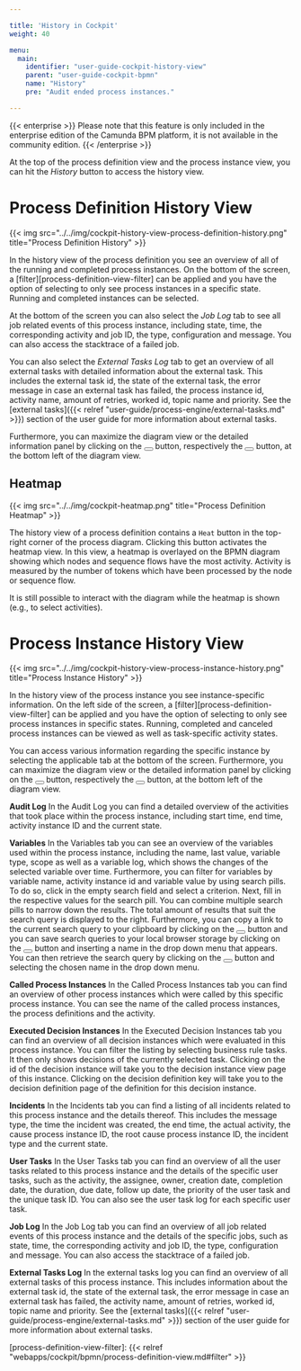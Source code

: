 ```yaml
---

title: 'History in Cockpit'
weight: 40

menu:
  main:
    identifier: "user-guide-cockpit-history-view"
    parent: "user-guide-cockpit-bpmn"
    name: "History"
    pre: "Audit ended process instances."

---
```



{{< enterprise >}}
Please note that this feature is only included in the enterprise edition of the Camunda BPM platform, it is not available in the community edition.
{{< /enterprise >}}

At the top of the process definition view and the process instance view, you can hit the _History_ button to access the history view.


# Process Definition History View

{{< img src="../../img/cockpit-history-view-process-definition-history.png" title="Process Definition History" >}}

In the history view of the process definition you see an overview of all of the running and completed process instances. On the bottom of the screen, a [filter][process-definition-view-filter] can be applied and you have the option of selecting to only see process instances in a specific state. Running and completed instances can be selected.

At the bottom of the screen you can also select the _Job Log_ tab to see all job related events of this process instance, including state, time, the corresponding activity and job ID, the type, configuration and message. You can also access the stacktrace of a failed job.

You can also select the _External Tasks Log_ tab to get an overview of all external tasks with detailed information about the external task. This includes the external task id, the state of the external task, the error message in case an external task has failed, the process instance id, activity name, amount of retries, worked id, topic name and priority. See the [external tasks]({{< relref "user-guide/process-engine/external-tasks.md" >}}) section of the user guide for more information about external tasks.

Furthermore, you can maximize the diagram view or the detailed information panel by clicking on the <button class="btn btn-xs"><i class="glyphicon glyphicon-resize-full"></i></button> button, respectively the <button class="btn btn-xs"><i class="glyphicon glyphicon-menu-up"></i></button> button, at the bottom left of the diagram view.

## Heatmap

{{< img src="../../img/cockpit-heatmap.png" title="Process Definition Heatmap" >}}

The history view of a process definition contains a `Heat` button in the top-right corner of the process diagram. Clicking this button activates the heatmap view. In this view, a heatmap is overlayed on the BPMN diagram showing which nodes and sequence flows have the most activity. Activity is measured by the number of tokens which have been processed by the node or sequence flow.

It is still possible to interact with the diagram while the heatmap is shown (e.g., to select activities).


# Process Instance History View

{{< img src="../../img/cockpit-history-view-process-instance-history.png" title="Process Instance History" >}}

In the history view of the process instance you see instance-specific information. On the left side of the screen, a [filter][process-definition-view-filter] can be applied and you have the option of selecting to only see process instances in specific states. Running, completed and canceled process instances can be viewed as well as task-specific activity states.

You can access various information regarding the specific instance by selecting the applicable tab at the bottom of the screen. Furthermore, you can maximize the diagram view or the detailed information panel by clicking on the <button class="btn btn-xs"><i class="glyphicon glyphicon-resize-full"></i></button> button, respectively the <button class="btn btn-xs"><i class="glyphicon glyphicon-menu-up"></i></button> button, at the bottom left of the diagram view.

**Audit Log**
In the Audit Log you can find a detailed overview of the activities that took place within the process instance, including start time, end time, activity instance ID and the current state.

**Variables**
In the Variables tab you can see an overview of the variables used within the process instance, including the name, last value, variable type, scope as well as a variable log, which shows the changes of the selected variable over time. Furthermore, you can filter for variables by variable name, activity instance id and variable value by using search pills. To do so, click in the empty search field and select a criterion. Next, fill in the respective values for the search pill. You can combine multiple search pills to narrow down the results. The total amount of results that suit the search query is displayed to the right. Furthermore, you can copy a link to the current search query to your clipboard by clicking on the <button class="btn btn-xs"><i class="glyphicon glyphicon-link"></i></button> button and you can save search queries to your local browser storage by clicking on the <button class="btn btn-xs"><i class="glyphicon glyphicon-floppy-disk"></i></button> button and inserting a name in the drop down menu that appears. You can then retrieve the search query by clicking on the <button class="btn btn-xs"><i class="glyphicon glyphicon-floppy-disk"></i></button> button and selecting the chosen name in the drop down menu.

**Called Process Instances**
In the Called Process Instances tab you can find an overview of other process instances which were called by this specific process instance. You can see the name of the called process instances, the process definitions and the activity.

**Executed Decision Instances**
In the Executed Decision Instances tab you can find an overview of all decision instances which were evaluated in this process instance. You can filter the listing by selecting business rule tasks. It then only shows decisions of the currently selected task. Clicking on the id of the decision instance will take you to the decision instance view page of this instance. Clicking on the decision definition key will take you to the decision definition page of the definition for this decision instance.

**Incidents**
In the Incidents tab you can find a listing of all incidents related to this process instance and the details thereof. This includes the message type, the time the incident was created, the end time, the actual activity, the cause process instance ID, the root cause process instance ID, the incident type and the current state.

**User Tasks**
In the User Tasks tab you can find an overview of all the user tasks related to this process instance and the details of the specific user tasks, such as the activity, the assignee, owner, creation date, completion date, the duration, due date, follow up date, the priority of the user task and the unique task ID. You can also see the user task log for each specific user task.

**Job Log**
In the Job Log tab you can find an overview of all job related events of this process instance and the details of the specific jobs, such as state, time, the corresponding activity and job ID, the type, configuration and message. You can also access the stacktrace of a failed job.

**External Tasks Log**
In the external tasks log you can find an overview of all external tasks of this process instance. This includes information about the external task id, the state of the external task, the error message in case an external task has failed, the activity name, amount of retries, worked id, topic name and priority. See the [external tasks]({{< relref "user-guide/process-engine/external-tasks.md" >}}) section of the user guide for more information about external tasks.

[process-definition-view-filter]: {{< relref "webapps/cockpit/bpmn/process-definition-view.md#filter" >}}
